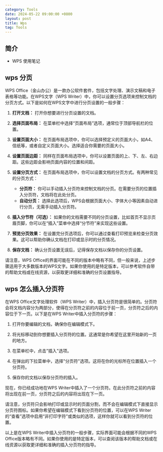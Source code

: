 ```yaml
---
category: Tools
date: 2024-05-22 09:00:00 +0800
layout: post
title: Wps
tag: Tools
---
```

## 简介

+ WPS 使用笔记

## wps 分页

WPS Office（金山办公）是一款办公软件套件，包括文字处理、演示文稿和电子表格等功能。在WPS文字（WPS Writer）中，你可以设置分页选项来控制文档的分页方式。以下是如何在WPS文字中进行分页设置的一般步骤：

1. **打开文档：** 打开你想要进行分页设置的文档。

2. **选择页面布局：** 在菜单栏中选择“页面布局”选项，通常位于顶部导航栏的位置。

3. **设置页面大小：** 在页面布局选项中，你可以选择预定义的页面大小，如A4、信纸等，或者自定义页面大小。选择适合你需要的页面大小。

4. **设置页面边距：** 同样在页面布局选项中，你可以设置页面的上、下、左、右边距。这些边距会影响页面内容的位置和间距。

5. **设置分页方式：** 在页面布局选项中，你可以设置文档的分页方式。有两种常见的分页方式：
   - **分页符：** 你可以手动插入分页符来控制文档的分页。在需要分页的位置插入分页符，文档将在此处分页。
   - **自动分页：** 选择此选项后，WPS会根据页面大小、字体大小等因素自动进行分页，无需手动插入分页符。

6. **插入分节符（可选）：** 如果你的文档需要不同的分页设置，比如首页不显示页眉页脚，你可以在“插入”菜单中选择“分节符”来实现这些设置。

7. **预览分页效果：** 在设置完分页选项后，你可以通过查看打印预览来检查分页效果。这可以帮助你确认文档在打印或显示时的分页情况。

8. **保存文档：** 确认分页设置无误后，记得保存文档以保存你的分页设置。

请注意，WPS Office的界面可能在不同的版本中略有不同，但一般来说，上述步骤适用于大多数版本的WPS文字。如果你使用的是特定版本，可以参考软件自带的帮助文档或在线资源，以获取更详细和准确的分页设置指导。

## wps 怎么插入分页符

在WPS Office文字处理软件（WPS Writer）中，插入分页符是很简单的。分页符会将文档内容分为两部分，使得在分页符之前的内容位于前一页，分页符之后的内容位于下一页。以下是在WPS Writer中插入分页符的步骤：

1. 打开你要编辑的文档，确保你在编辑模式下。

2. 将光标移动到你想要插入分页符的位置。这通常是你希望在这里开始新的一页的地方。

3. 在菜单栏中，点击"插入"选项。

4. 在弹出的下拉菜单中，选择"分页符"选项。这将在你的光标所在位置插入一个分页符。

5. 保存你的文档以保存分页符的插入。

现在，你已经成功地在WPS Writer中插入了一个分页符。在此分页符之前的内容将出现在前一页，分页符之后的内容将出现在下一页。

请注意，分页符只会影响打印或显示时的页面分割，而不会在编辑模式下直接显示分页符图标。如果你希望在编辑模式下看到分页符的位置，可以在WPS Writer的“查看”选项中启用“非打印字符”或类似的选项，这样你就可以看到分页符的位置。

以上是在WPS Writer中插入分页符的一般步骤，实际界面可能会根据不同的WPS Office版本略有不同。如果你使用的是特定版本，可以查阅该版本的帮助文档或在线资源以获取更详细和准确的插入分页符的指导。